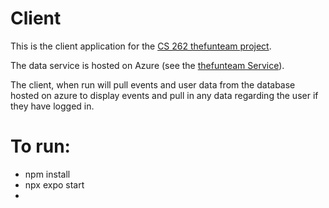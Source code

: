 # Client

This is the client application for the [CS 262 thefunteam project](https://github.com/calvin-cs262-fall2024-thefunteam/Project).

The data service is hosted on Azure (see the [thefunteam Service](https://github.com/calvin-cs262-fall2024-thefunteam/Service)).

The client, when run will pull events and user data from the database hosted on azure to display events and pull in any data regarding the user if they have logged in. 


# To run:
- npm install
- npx expo start
- 
